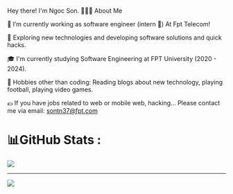 
Hey there! I'm Ngoc Son. 
👨🏻‍💻 About Me

🔭   I’m currently working as software engineer (intern 🤭) At Fpt Telecom!

🤔   Exploring new technologies and developing software solutions and quick hacks.

🎓   I'm currently studying Software Engineering at FPT University (2020 - 2024).

🎿 Hobbies other than coding: Reading blogs about new technology, playing football, playing video games.

💶 If you have jobs related to web or mobile web, hacking... Please contact me via email: sontn37@fpt.com
# 📊GitHub Stats :
![](https://github-readme-stats.vercel.app/api/top-langs/?username=sondamsau02&theme=radical&hide_border=false&include_all_commits=false&count_private=false&layout=compact)

---
[![](https://visitcount.itsvg.in/api?id=sondamsau02&icon=0&color=0)](https://visitcount.itsvg.in)

